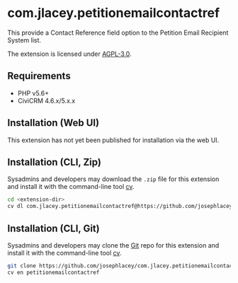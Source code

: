 # com.jlacey.petitionemailcontactref

This provide a Contact Reference field option to the Petition Email Recipient System list.

The extension is licensed under [AGPL-3.0](LICENSE.txt).

## Requirements

* PHP v5.6+
* CiviCRM 4.6.x/5.x.x

## Installation (Web UI)

This extension has not yet been published for installation via the web UI.

## Installation (CLI, Zip)

Sysadmins and developers may download the `.zip` file for this extension and
install it with the command-line tool [cv](https://github.com/civicrm/cv).

```bash
cd <extension-dir>
cv dl com.jlacey.petitionemailcontactref@https://github.com/josephlacey/com.jlacey.petitionemailcontactref/archive/master.zip
```

## Installation (CLI, Git)

Sysadmins and developers may clone the [Git](https://en.wikipedia.org/wiki/Git) repo for this extension and
install it with the command-line tool [cv](https://github.com/civicrm/cv).

```bash
git clone https://github.com/josephlacey/com.jlacey.petitionemailcontactref.git
cv en petitionemailcontactref
```
